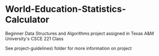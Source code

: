 # World-Education-Statistics-Calculator
Beginner Data Structures and Algorithms project assigned in Texas A&amp;M University's CSCE 221 Class

See project-guidelines\ folder for more information on project
